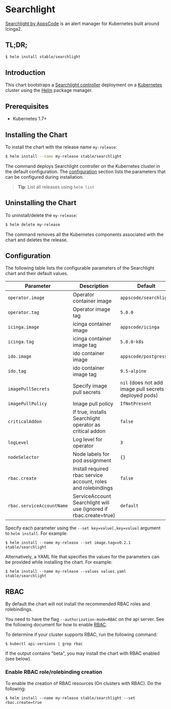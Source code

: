 # Searchlight
[Searchlight by AppsCode](https://github.com/appscode/searchlight) is an alert manager for Kubernetes built around Icinga2.

## TL;DR;

```bash
$ helm install stable/searchlight
```

## Introduction

This chart bootstraps a [Searchlight controller](https://github.com/appscode/searchlight) deployment on a [Kubernetes](http://kubernetes.io) cluster using the [Helm](https://helm.sh) package manager.

## Prerequisites

- Kubernetes 1.7+

## Installing the Chart
To install the chart with the release name `my-release`:
```bash
$ helm install --name my-release stable/searchlight
```
The command deploys Searchlight controller on the Kubernetes cluster in the default configuration. The [configuration](#configuration) section lists the parameters that can be configured during installation.

> **Tip**: List all releases using `helm list`

## Uninstalling the Chart

To uninstall/delete the `my-release`:

```bash
$ helm delete my-release
```

The command removes all the Kubernetes components associated with the chart and deletes the release.

## Configuration

The following table lists the configurable parameters of the Searchlight chart and their default values.


| Parameter                 | Description                                                       | Default                |
|---------------------------|-------------------------------------------------------------------|------------------------|
| `operator.image`          | Operator container image                                          | `appscode/searchlight` |
| `operator.tag`            | Operator image tag                                                | `5.0.0`                |
| `icinga.image`            | icinga container image                                            | `appscode/icinga`      |
| `icinga.tag`              | icinga container image tag                                        | `5.0.0-k8s`            |
| `ido.image`               | ido container image                                               | `appscode/postgress`   |
| `ido.tag`                 | ido container image tag                                           | `9.5-alpine`           |
| `imagePullSecrets`        | Specify image pull secrets                                        | `nil` (does not add image pull secrets to deployed pods) |
| `imagePullPolicy`         | Image pull policy                                                 | `IfNotPresent`         |
| `criticalAddon`           | If true, installs Searchlight operator as critical addon          | `false`                |
| `logLevel`                | Log level for operator                                            | `3`                    |
| `nodeSelector`            | Node labels for pod assignment                                    | `{}`                   |
| `rbac.create`             | Install required rbac service account, roles and rolebindings     | `false`                |
| `rbac.serviceAccountName` | ServiceAccount Searchlight will use (ignored if rbac.create=true) | `default`              |

Specify each parameter using the `--set key=value[,key=value]` argument to `helm install`. For example:

```console
$ helm install --name my-release --set image.tag=v0.2.1 stable/searchlight
```

Alternatively, a YAML file that specifies the values for the parameters can be provided while
installing the chart. For example:

```console
$ helm install --name my-release --values values.yaml stable/searchlight
```

## RBAC
By default the chart will not install the recommended RBAC roles and rolebindings.

You need to have the flag `--authorization-mode=RBAC` on the api server. See the following document for how to enable [RBAC](https://kubernetes.io/docs/admin/authorization/rbac/).

To determine if your cluster supports RBAC, run the following command:

```console
$ kubectl api-versions | grep rbac
```

If the output contains "beta", you may install the chart with RBAC enabled (see below).

### Enable RBAC role/rolebinding creation

To enable the creation of RBAC resources (On clusters with RBAC). Do the following:

```console
$ helm install --name my-release stable/searchlight --set rbac.create=true
```
